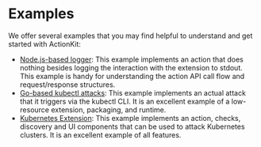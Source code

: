 # Examples

We offer several examples that you may find helpful to understand and get started with ActionKit:

- [Node.js-based logger](/examples/nodejs-logging): This example implements an action that does nothing besides logging the interaction with the extension
  to stdout. This example is handy for understanding the action API call flow and request/response structures.
- [Go-based kubectl attacks](/examples/go-kubectl): This example implements an actual attack that it triggers via the kubectl CLI. It is an excellent
  example of a low-resource extension, packaging, and runtime.
- [Kubernetes Extension](https://github.com/steadybit/extension-kubernetes): This example implements an action, checks, discovery and UI components that can be used to attack Kubernetes clusters. It is an excellent
  example of all features.